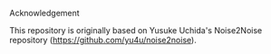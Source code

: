 Acknowledgement

This repository is originally based on Yusuke Uchida's Noise2Noise repository (https://github.com/yu4u/noise2noise).
